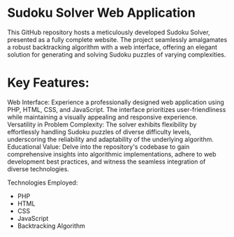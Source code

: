 
# Sudoku Solver Web Application

This GitHub repository hosts a meticulously developed Sudoku Solver, presented as a fully complete website. The project seamlessly amalgamates a robust backtracking algorithm with a web interface, offering an elegant solution for generating and solving Sudoku puzzles of varying complexities.

# Key Features:

Web Interface: Experience a professionally designed web application using PHP, HTML, CSS, and JavaScript. The interface prioritizes user-friendliness while maintaining a visually appealing and responsive experience.
Versatility in Problem Complexity: The solver exhibits flexibility by effortlessly handling Sudoku puzzles of diverse difficulty levels, underscoring the reliability and adaptability of the underlying algorithm.
Educational Value: Delve into the repository's codebase to gain comprehensive insights into algorithmic implementations, adhere to web development best practices, and witness the seamless integration of diverse technologies.

Technologies Employed:

 - PHP
 - HTML
 - CSS
 - JavaScript
 - Backtracking Algorithm

